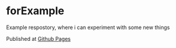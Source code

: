 # forExample
Example respostory, where i can experiment with some new things

Published at [Github Pages](https://pawelgargula.github.io/forExample/)
